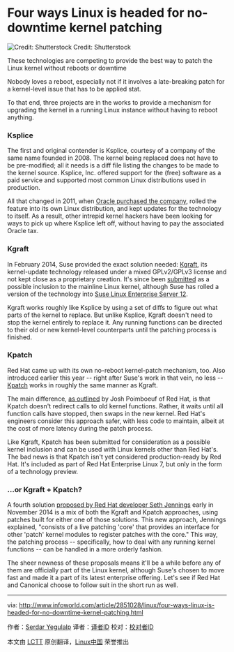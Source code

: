 Four ways Linux is headed for no-downtime kernel patching
================================================================================
![Credit: Shutterstock](http://images.techhive.com/images/article/2014/10/patch_f-100526950-primary.idge.jpeg)
Credit: Shutterstock

These technologies are competing to provide the best way to patch the Linux kernel without reboots or downtime

Nobody loves a reboot, especially not if it involves a late-breaking patch for a kernel-level issue that has to be applied stat.

To that end, three projects are in the works to provide a mechanism for upgrading the kernel in a running Linux instance without having to reboot anything.

### Ksplice ###

The first and original contender is Ksplice, courtesy of a company of the same name founded in 2008. The kernel being replaced does not have to be pre-modified; all it needs is a diff file listing the changes to be made to the kernel source. Ksplice, Inc. offered support for the (free) software as a paid service and supported most common Linux distributions used in production.

All that changed in 2011, when [Oracle purchased the company][1], rolled the feature into its own Linux distribution, and kept updates for the technology to itself. As a result, other intrepid kernel hackers have been looking for ways to pick up where Ksplice left off, without having to pay the associated Oracle tax.

### Kgraft ###

In February 2014, Suse provided the exact solution needed: [Kgraft][2], its kernel-update technology released under a mixed GPLv2/GPLv3 license and not kept close as a proprietary creation. It's since been [submitted][3] as a possible inclusion to the mainline Linux kernel, although Suse has rolled a version of the technology into [Suse Linux Enterprise Server 12][4].

Kgraft works roughly like Ksplice by using a set of diffs to figure out what parts of the kernel to replace. But unlike Ksplice, Kgraft doesn't need to stop the kernel entirely to replace it. Any running functions can be directed to their old or new kernel-level counterparts until the patching process is finished.

### Kpatch ###

Red Hat came up with its own no-reboot kernel-patch mechanism, too. Also introduced earlier this year -- right after Suse's work in that vein, no less -- [Kpatch][5] works in roughly the same manner as Kgraft.

The main difference, [as outlined][6] by Josh Poimboeuf of Red Hat, is that Kpatch doesn't redirect calls to old kernel functions. Rather, it waits until all function calls have stopped, then swaps in the new kernel. Red Hat's engineers consider this approach safer, with less code to maintain, albeit at the cost of more latency during the patch process.

Like Kgraft, Kpatch has been submitted for consideration as a possible kernel inclusion and can be used with Linux kernels other than Red Hat's. The bad news is that Kpatch isn't yet considered production-ready by Red Hat. It's included as part of Red Hat Enterprise Linux 7, but only in the form of a technology preview.

### ...or Kgraft + Kpatch? ###

A fourth solution [proposed by Red Hat developer Seth Jennings][7] early in November 2014 is a mix of both the Kgraft and Kpatch approaches, using patches built for either one of those solutions. This new approach, Jennings explained, "consists of a live patching 'core' that provides an interface for other 'patch' kernel modules to register patches with the core." This way, the patching process -- specifically, how to deal with any running kernel functions -- can be handled in a more orderly fashion.

The sheer newness of these proposals means it'll be a while before any of them are officially part of the Linux kernel, although Suse's chosen to move fast and made it a part of its latest enterprise offering. Let's see if Red Hat and Canonical choose to follow suit in the short run as well.

--------------------------------------------------------------------------------

via: http://www.infoworld.com/article/2851028/linux/four-ways-linux-is-headed-for-no-downtime-kernel-patching.html

作者：[Serdar Yegulalp][a]
译者：[译者ID](https://github.com/译者ID)
校对：[校对者ID](https://github.com/校对者ID)

本文由 [LCTT](https://github.com/LCTT/TranslateProject) 原创翻译，[Linux中国](http://linux.cn/) 荣誉推出

[a]:http://www.infoworld.com/author/Serdar-Yegulalp/
[1]:http://www.infoworld.com/article/2622437/open-source-software/oracle-buys-ksplice-for-linux--zero-downtime--tech.html
[2]:http://www.infoworld.com/article/2610749/linux/suse-open-sources-live-updater-for-linux-kernel.html
[3]:https://lwn.net/Articles/596854/
[4]:http://www.infoworld.com/article/2838421/linux/suse-linux-enterprise-12-goes-light-on-docker-heavy-on-reliability.html
[5]:https://github.com/dynup/kpatch
[6]:https://lwn.net/Articles/597123/
[7]:http://lkml.iu.edu/hypermail/linux/kernel/1411.0/04020.html